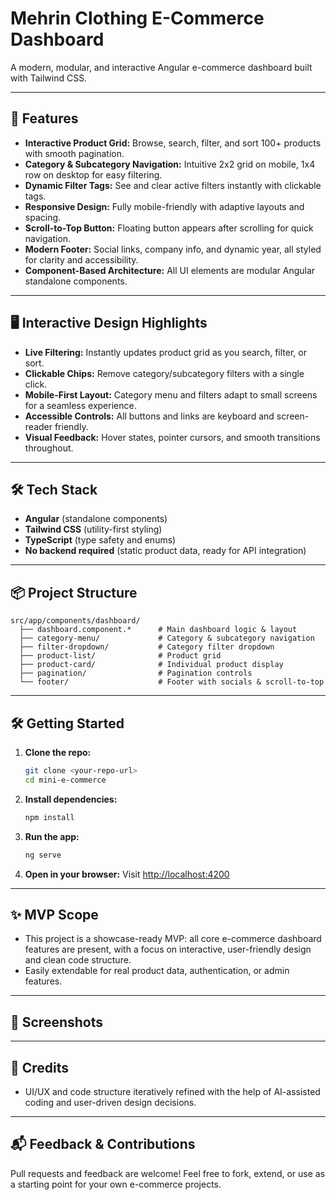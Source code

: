 # Mehrin Clothing E-Commerce Dashboard

A modern, modular, and interactive Angular e-commerce dashboard built with Tailwind CSS.

---

## 🚀 Features

- **Interactive Product Grid:** Browse, search, filter, and sort 100+ products with smooth pagination.
- **Category & Subcategory Navigation:** Intuitive 2x2 grid on mobile, 1x4 row on desktop for easy filtering.
- **Dynamic Filter Tags:** See and clear active filters instantly with clickable tags.
- **Responsive Design:** Fully mobile-friendly with adaptive layouts and spacing.
- **Scroll-to-Top Button:** Floating button appears after scrolling for quick navigation.
- **Modern Footer:** Social links, company info, and dynamic year, all styled for clarity and accessibility.
- **Component-Based Architecture:** All UI elements are modular Angular standalone components.

---

## 🖥️ Interactive Design Highlights

- **Live Filtering:** Instantly updates product grid as you search, filter, or sort.
- **Clickable Chips:** Remove category/subcategory filters with a single click.
- **Mobile-First Layout:** Category menu and filters adapt to small screens for a seamless experience.
- **Accessible Controls:** All buttons and links are keyboard and screen-reader friendly.
- **Visual Feedback:** Hover states, pointer cursors, and smooth transitions throughout.

---

## 🛠️ Tech Stack

- **Angular** (standalone components)
- **Tailwind CSS** (utility-first styling)
- **TypeScript** (type safety and enums)
- **No backend required** (static product data, ready for API integration)

---

## 📦 Project Structure

```
src/app/components/dashboard/
  ├── dashboard.component.*      # Main dashboard logic & layout
  ├── category-menu/             # Category & subcategory navigation
  ├── filter-dropdown/           # Category filter dropdown
  ├── product-list/              # Product grid
  ├── product-card/              # Individual product display
  ├── pagination/                # Pagination controls
  └── footer/                    # Footer with socials & scroll-to-top
```

---

## 🛠️ Getting Started

1. **Clone the repo:**
   ```bash
   git clone <your-repo-url>
   cd mini-e-commerce
   ```
2. **Install dependencies:**
   ```bash
   npm install
   ```
3. **Run the app:**
   ```bash
   ng serve
   ```
4. **Open in your browser:**
   Visit [http://localhost:4200](http://localhost:4200)

---

## ✨ MVP Scope
- This project is a showcase-ready MVP: all core e-commerce dashboard features are present, with a focus on interactive, user-friendly design and clean code structure.
- Easily extendable for real product data, authentication, or admin features.

---

## 📸 Screenshots
<!-- Add screenshots here if desired -->

---

## 🤝 Credits
- UI/UX and code structure iteratively refined with the help of AI-assisted coding and user-driven design decisions.

---

## 📬 Feedback & Contributions
Pull requests and feedback are welcome! Feel free to fork, extend, or use as a starting point for your own e-commerce projects.
